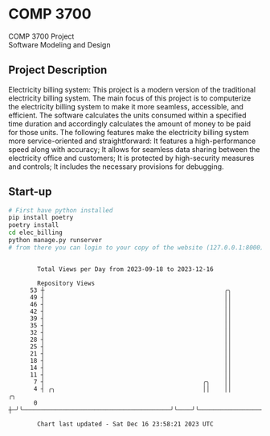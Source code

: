 # COMP 3700
COMP 3700 Project  
Software Modeling and Design
## Project Description
Electricity billing system: This project is a modern version of the traditional electricity billing system. The main focus of this project is to computerize the electricity billing system to make it more seamless, accessible, and efficient. The software calculates the units consumed within a specified time duration and accordingly calculates the amount of money to be paid for those units. The following features make the electricity billing system more service-oriented and straightforward: It features a high-performance speed along with accuracy; It allows for seamless data sharing between the electricity office and customers; It is protected by high-security measures and controls; It includes the necessary provisions for debugging.

## Start-up
```bash
# First have python installed
pip install poetry
poetry install
cd elec_billing
python manage.py runserver
# from there you can login to your copy of the website (127.0.0.1:8000), default creds are admin/admin
```

```

        Total Views per Day from 2023-09-18 to 2023-12-16

        Repository Views
      53 ┼                                                  ╭╮
      49 ┤                                                  ││
      46 ┤                                                  ││
      42 ┤                                                  ││
      39 ┤                                                  ││
      35 ┤                                                  ││
      32 ┤                                                  ││
      28 ┤                                                  ││
      25 ┤                                                  ││
      21 ┤                                                  ││
      18 ┤                                                  ││
      14 ┤                                                  ││
      11 ┤                                                  ││
       7 ┤                                            ╭╮    ││
       4 ┤ ╭╮                                         ││    ││                            ╭╮
       0 ┼─╯╰─────────────────────────────────────────╯╰────╯╰────────────────────────────╯╰───────

        Chart last updated - Sat Dec 16 23:58:21 2023 UTC
        
```
